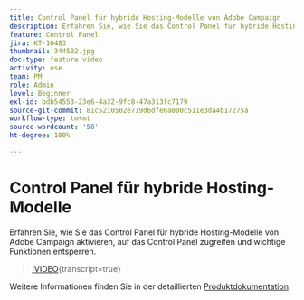 ```yaml
---
title: Control Panel für hybride Hosting-Modelle von Adobe Campaign
description: Erfahren Sie, wie Sie das Control Panel für hybride Hosting-Modelle aktivieren, auf das Control Panel zugreifen und wichtige Funktionen entsperren.
feature: Control Panel
jira: KT-10483
thumbnail: 344502.jpg
doc-type: feature video
activity: use
team: PM
role: Admin
level: Beginner
exl-id: bdb54553-23e6-4a32-9fc8-47a313fc7179
source-git-commit: 81c5210502e719d6dfe0a000c511e3da4b17275a
workflow-type: tm+mt
source-wordcount: '58'
ht-degree: 100%

---
```


# Control Panel für hybride Hosting-Modelle

Erfahren Sie, wie Sie das Control Panel für hybride Hosting-Modelle von Adobe Campaign aktivieren, auf das Control Panel zugreifen und wichtige Funktionen entsperren.

>[!VIDEO](https://video.tv.adobe.com/v/344502?learn=on){transcript=true}

Weitere Informationen finden Sie in der detaillierten [Produktdokumentation](https://experienceleague.adobe.com/docs/control-panel/using/performance-monitoring/external-accounts.html?lang=de).
